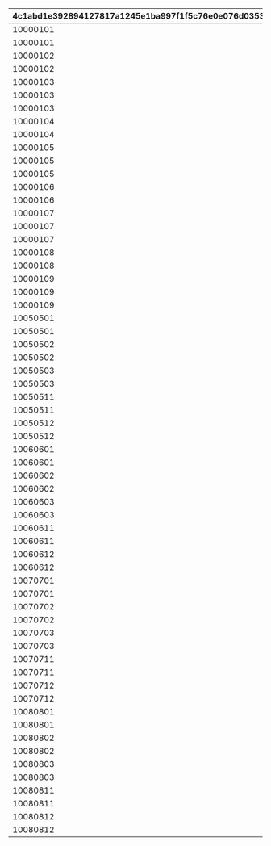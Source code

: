 |4c1abd1e392894127817a1245e1ba997f1f5c76e0e076d0353ebc65ba85da7f6|c3bc4634b12daa89a254864a46691d85acc1ad5c1c942049a9d0cca0962b5c97|f2b578639a03a63718ac30b564c60879f30c0c6cbfe710798dfc4e10ebe0ff59|ea0d2b375abc4315b50db609fbe9c8e2c293cf6faf5cf8a40ba81c54ea41a62d|7862bc57c15d67b0c76ab7b935aa750b7558084ec44d2f3ca8e6430e611ed768|
| --- | --- | --- | --- | --- |
|10000101|94002|12|100001011|150000|
|10000101|22003|2|100001012|6|
|10000102|94002|12|100001021|500000|
|10000102|22003|2|100001022|6|
|10000103|94002|12|100001031|500000|
|10000103|140001|4|100001032|3|
|10000103|25001|2|100001033|3|
|10000104|94002|12|100001041|500000|
|10000104|22003|2|100001042|6|
|10000105|94002|12|100001051|500000|
|10000105|140001|4|100001052|4|
|10000105|25001|2|100001053|4|
|10000106|94002|12|100001061|500000|
|10000106|22003|2|100001062|6|
|10000107|94002|12|100001071|500000|
|10000107|140001|4|100001072|4|
|10000107|25001|2|100001073|4|
|10000108|94002|12|100001081|500000|
|10000108|22003|2|100001082|6|
|10000109|94002|12|100001091|500000|
|10000109|140001|4|100001092|4|
|10000109|25001|2|100001093|4|
|10050501|94002|12|100505011|120000|
|10050501|22003|2|100505012|3|
|10050502|94002|12|100505021|120000|
|10050502|22003|2|100505022|4|
|10050503|94002|12|100505031|120000|
|10050503|22003|2|100505032|4|
|10050511|94002|12|100505111|120000|
|10050511|22003|2|100505112|3|
|10050512|94002|12|100505121|160000|
|10050512|22003|2|100505122|4|
|10060601|94002|12|100606011|120000|
|10060601|22003|2|100606012|3|
|10060602|94002|12|100606021|120000|
|10060602|22003|2|100606022|4|
|10060603|94002|12|100606031|120000|
|10060603|22003|2|100606032|4|
|10060611|94002|12|100606111|120000|
|10060611|22003|2|100606112|3|
|10060612|94002|12|100606121|160000|
|10060612|22003|2|100606122|4|
|10070701|94002|12|100707011|120000|
|10070701|22003|2|100707012|3|
|10070702|94002|12|100707021|120000|
|10070702|22003|2|100707022|4|
|10070703|94002|12|100707031|120000|
|10070703|22003|2|100707032|4|
|10070711|94002|12|100707111|120000|
|10070711|22003|2|100707112|3|
|10070712|94002|12|100707121|160000|
|10070712|22003|2|100707122|4|
|10080801|94002|12|100808011|120000|
|10080801|22003|2|100808012|3|
|10080802|94002|12|100808021|120000|
|10080802|22003|2|100808022|4|
|10080803|94002|12|100808031|120000|
|10080803|22003|2|100808032|4|
|10080811|94002|12|100808111|120000|
|10080811|22003|2|100808112|3|
|10080812|94002|12|100808121|160000|
|10080812|22003|2|100808122|4|